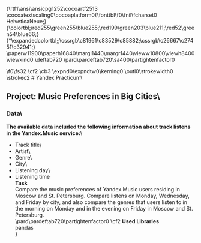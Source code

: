 {\rtf1\ansi\ansicpg1252\cocoartf2513
\cocoatextscaling0\cocoaplatform0{\fonttbl\f0\fnil\fcharset0 HelveticaNeue;}
{\colortbl;\red255\green255\blue255;\red199\green203\blue211;\red52\green54\blue66;}
{\*\expandedcolortbl;;\cssrgb\c81961\c83529\c85882;\cssrgb\c26667\c27451\c32941;}
\paperw11900\paperh16840\margl1440\margr1440\vieww10800\viewh8400\viewkind0
\deftab720
\pard\pardeftab720\sa400\partightenfactor0

\f0\fs32 \cf2 \cb3 \expnd0\expndtw0\kerning0
\outl0\strokewidth0 \strokec2 # Yandex Practicum\
## Project: Music Preferences in Big Cities\
### Data\
__The available data included the following information about track listens in the Yandex.Music service:__\
- Track title\
- Artist\
- Genre\
- City\
- Listening day\
- Listening time\
__Task__\
Compare the music preferences of Yandex.Music users residing in Moscow and St. Petersburg. Compare listens on Monday, Wednesday, and Friday by city, and also compare the genres that users listen to in the morning on Monday and in the evening on Friday in Moscow and St. Petersburg.\
\pard\pardeftab720\partightenfactor0
\cf2 __Used Libraries__\
pandas\
}